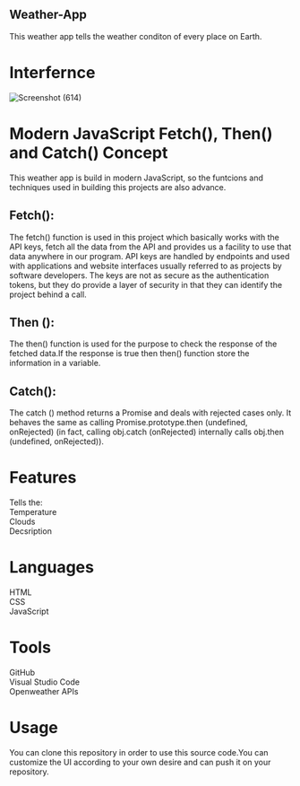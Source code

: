 ## Weather-App
This weather app tells the weather conditon of every place on Earth.
<br>
# Interfernce
![Screenshot (614)](https://user-images.githubusercontent.com/84333937/129439875-083fa79f-73cb-48e3-9df6-3757cbf75635.png)
<br>

# Modern JavaScript Fetch(), Then() and Catch() Concept <br>
This weather app is build in modern JavaScript, so the funtcions and techniques used in building this projects are also advance.<br>
## Fetch(): <br>
The fetch() function is used in this project which basically works with the API keys, fetch all the data from the API and provides us a facility to use that data anywhere in our program. API keys are handled by endpoints and used with applications and website interfaces usually referred to as projects by software developers. The keys are not as secure as the authentication tokens, but they do provide a layer of security in that they can identify the project behind a call.<br>
## Then (): <br>
The then() function is used for the purpose to check the response of the fetched data.If the response is true then then() function store the information in a variable.<br>
## Catch(): <br>
The catch () method returns a Promise and deals with rejected cases only. It behaves the same as calling Promise.prototype.then (undefined, onRejected) (in fact, calling obj.catch (onRejected) internally calls obj.then (undefined, onRejected)).

# Features
Tells the: <br>
  Temperature <br>
  Clouds <br>
  Decsription <br>

# Languages <br>
  HTML <br>
  CSS <br>
  JavaScript <br>
 
# Tools <br>
 GitHub <br>
 Visual Studio Code <br>
 Openweather APIs <br>
 
 
# Usage
 You can clone this repository in order to use this source code.You can customize the UI according to your own desire and can push it on your repository.
  

